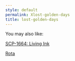 ```yaml
---
style: default
permalink: Xlost-golden-days
title: lost-golden-days
---
```

You may also like:

[SCP-1664: Living Ink](http://scp-wiki.net/scp-1664)

[Rota](http://scp-wiki.net/rota)
